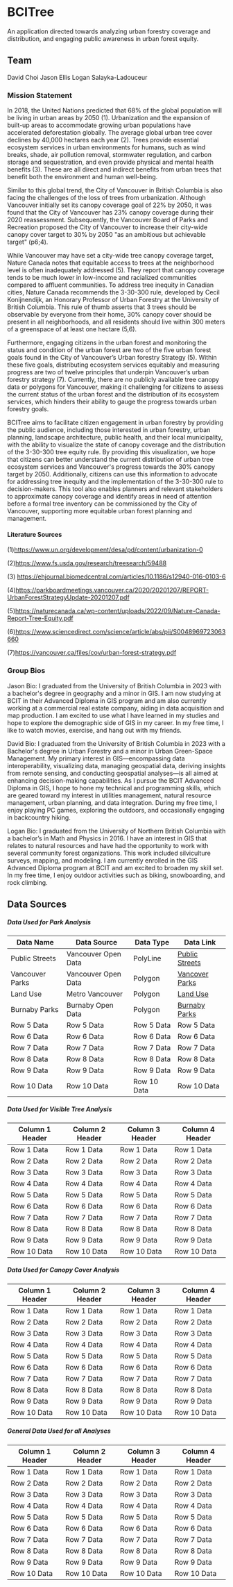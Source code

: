 # BCITree
An application directed towards analyzing urban forestry coverage and distribution, and engaging public awareness in urban forest equity.

## Team
David Choi
Jason Ellis
Logan Salayka-Ladouceur



### Mission Statement
In 2018, the United Nations predicted that 68% of the global population will be living in urban areas by 2050 (1). Urbanization and the expansion of built-up areas to accommodate growing urban populations have accelerated deforestation globally. The average global urban tree cover declines by 40,000 hectares each year (2). Trees provide essential ecosystem services in urban environments for humans, such as wind breaks, shade, air pollution removal, stormwater regulation, and carbon storage and sequestration, and even provide physical and mental health benefits (3). These are all direct and indirect benefits from urban trees that benefit both the environment and human well-being. 

Similar to this global trend, the City of Vancouver in British Columbia is also facing the challenges of the loss of trees from urbanization. Although Vancouver initially set its canopy coverage goal of 22% by 2050, it was found that the City of Vancouver has 23% canopy coverage during their 2020 reassessment. Subsequently, the Vancouver Board of Parks and Recreation proposed the City of Vancouver to increase their city-wide canopy cover target to 30% by 2050 "as an ambitious but achievable target" (p6;4). 

While Vancouver may have set a city-wide tree canopy coverage target, Nature Canada notes that equitable access to trees at the neighborhood level is often inadequately addressed (5). They report that canopy coverage tends to be much lower in low-income and racialized communities compared to affluent communities. To address tree inequity in Canadian cities, Nature Canada recommends the 3-30-300 rule, developed by Cecil Konijnendijk, an Honorary Professor of Urban Forestry at the University of British Columbia. This rule of thumb asserts that 3 trees should be observable by everyone from their home, 30% canopy cover should be present in all neighborhoods, and all residents should live within 300 meters of a greenspace of at least one hectare (5,6).

Furthermore, engaging citizens in the urban forest and monitoring the status and condition of the urban forest are two of the five urban forest goals found in the City of Vancouver’s Urban forestry Strategy (5). Within these five goals, distributing ecosystem services equitably and measuring progress are two of twelve principles that underpin Vancouver’s urban forestry strategy (7).  Currently, there are no publicly available tree canopy data or polygons for Vancouver, making it challenging for citizens to assess the current status of the urban forest and the distribution of its ecosystem services, which hinders their ability to gauge the progress towards urban forestry goals.

BCITree aims to facilitate citizen engagement in urban forestry by providing the public audience, including those interested in urban forestry, urban planning, landscape architecture, public health, and their local municipality, with the ability to visualize the state of canopy coverage and the distribution of the 3-30-300 tree equity rule. By providing this visualization, we hope that citizens can better understand the current distribution of urban tree ecosystem services and Vancouver's progress towards the 30% canopy target by 2050. Additionally, citizens can use this information to advocate for addressing tree inequity and the implementation of the 3-30-300 rule to decision-makers. This tool also enables planners and relevant stakeholders to approximate canopy coverage and identify areas in need of attention before a formal tree inventory can be commissioned by the City of Vancouver, supporting more equitable urban forest planning and management.

#### Literature Sources
(1)https://www.un.org/development/desa/pd/content/urbanization-0

(2)https://www.fs.usda.gov/research/treesearch/59488

(3) https://ehjournal.biomedcentral.com/articles/10.1186/s12940-016-0103-6

(4)https://parkboardmeetings.vancouver.ca/2020/20201207/REPORT-UrbanForestStrategyUpdate-20201207.pdf

(5)https://naturecanada.ca/wp-content/uploads/2022/09/Nature-Canada-Report-Tree-Equity.pdf

(6)https://www.sciencedirect.com/science/article/abs/pii/S0048969723063660

(7)https://vancouver.ca/files/cov/urban-forest-strategy.pdf

### Group Bios
Jason Bio:
I graduated from the University of British Columbia in 2023 with a bachelor's degree in geography and a minor in GIS. I am now studying at BCIT in their Advanced Diploma in GIS program and am also currently working at a commercial real estate company, aiding in data acquisition and map production. I am excited to use what I have learned in my studies and hope to explore the demographic side of GIS in my career. In my free time, I like to watch movies, exercise, and hang out with my friends.  

David Bio:
I graduated from the University of British Columbia in 2023 with a Bachelor's degree in Urban Forestry and a minor in Urban Green-Space Management. My primary interest in GIS—encompassing data interoperability, visualizing data, managing geospatial data, deriving insights from remote sensing, and conducting geospatial analyses—is all aimed at enhancing decision-making capabilities. As I pursue the BCIT Advanced Diploma in GIS, I hope to hone my technical and programming skills, which are geared toward my interest in utilities management, natural resource management, urban planning, and data integration. During my free time, I enjoy playing PC games, exploring the outdoors, and occasionally engaging in backcountry hiking.

Logan Bio:
I graduated from the University of Northern British Columbia with a bachelor’s in Math and Physics in 2016. I have an interest in GIS that relates to natural resources and have had the opportunity to work with several community forest organizations. This work included silviculture surveys, mapping, and modeling. I am currently enrolled in the GIS Advanced Diploma program at BCIT and am excited to broaden my skill set. In my free time, I enjoy outdoor activities such as biking, snowboarding, and rock climbing.

## Data Sources

##### Data Used for Park Analysis
| Data Name | Data Source | Data Type | Data Link |
|-----------------|-----------------|-----------------|-----------------|
| Public Streets      | Vancouver Open Data      | PolyLine      | [Public Streets](https://www12.statcan.gc.ca/census-recensement/2021/geo/sip-pis/boundary-limites/index2021-eng.cfm?year=21)      |
| Vancouver Parks      | Vancouver Open Data      | Polygon      | [Vancover Parks](https://opendata.vancouver.ca/explore/dataset/public-streets/information/)      |
| Land Use      | Metro Vancouver      | Polygon      | [Land Use](https://open-data-portal-metrovancouver.hub.arcgis.com/search?q=landuse)      |
| Burnaby Parks      | Burnaby Open Data      | Polygon      | [Burnaby Parks](https://data.burnaby.ca/datasets/a1a896a4209d4325bacacea417ffc400_6/explore?location=49.237308%2C-122.958050%2C12.70)      |
| Row 5 Data      | Row 5 Data      | Row 5 Data      | Row 5 Data      |
| Row 6 Data      | Row 6 Data      | Row 6 Data      | Row 6 Data      |
| Row 7 Data      | Row 7 Data      | Row 7 Data      | Row 7 Data      |
| Row 8 Data      | Row 8 Data      | Row 8 Data      | Row 8 Data      |
| Row 9 Data      | Row 9 Data      | Row 9 Data      | Row 9 Data      |
| Row 10 Data     | Row 10 Data     | Row 10 Data     | Row 10 Data     |

##### Data Used for Visible Tree Analysis
| Column 1 Header | Column 2 Header | Column 3 Header | Column 4 Header |
|-----------------|-----------------|-----------------|-----------------|
| Row 1 Data      | Row 1 Data      | Row 1 Data      | Row 1 Data      |
| Row 2 Data      | Row 2 Data      | Row 2 Data      | Row 2 Data      |
| Row 3 Data      | Row 3 Data      | Row 3 Data      | Row 3 Data      |
| Row 4 Data      | Row 4 Data      | Row 4 Data      | Row 4 Data      |
| Row 5 Data      | Row 5 Data      | Row 5 Data      | Row 5 Data      |
| Row 6 Data      | Row 6 Data      | Row 6 Data      | Row 6 Data      |
| Row 7 Data      | Row 7 Data      | Row 7 Data      | Row 7 Data      |
| Row 8 Data      | Row 8 Data      | Row 8 Data      | Row 8 Data      |
| Row 9 Data      | Row 9 Data      | Row 9 Data      | Row 9 Data      |
| Row 10 Data     | Row 10 Data     | Row 10 Data     | Row 10 Data     |

##### Data Used for Canopy Cover Analysis
| Column 1 Header | Column 2 Header | Column 3 Header | Column 4 Header |
|-----------------|-----------------|-----------------|-----------------|
| Row 1 Data      | Row 1 Data      | Row 1 Data      | Row 1 Data      |
| Row 2 Data      | Row 2 Data      | Row 2 Data      | Row 2 Data      |
| Row 3 Data      | Row 3 Data      | Row 3 Data      | Row 3 Data      |
| Row 4 Data      | Row 4 Data      | Row 4 Data      | Row 4 Data      |
| Row 5 Data      | Row 5 Data      | Row 5 Data      | Row 5 Data      |
| Row 6 Data      | Row 6 Data      | Row 6 Data      | Row 6 Data      |
| Row 7 Data      | Row 7 Data      | Row 7 Data      | Row 7 Data      |
| Row 8 Data      | Row 8 Data      | Row 8 Data      | Row 8 Data      |
| Row 9 Data      | Row 9 Data      | Row 9 Data      | Row 9 Data      |
| Row 10 Data     | Row 10 Data     | Row 10 Data     | Row 10 Data     |

##### General Data Used for all Analyses
| Column 1 Header | Column 2 Header | Column 3 Header | Column 4 Header |
|-----------------|-----------------|-----------------|-----------------|
| Row 1 Data      | Row 1 Data      | Row 1 Data      | Row 1 Data      |
| Row 2 Data      | Row 2 Data      | Row 2 Data      | Row 2 Data      |
| Row 3 Data      | Row 3 Data      | Row 3 Data      | Row 3 Data      |
| Row 4 Data      | Row 4 Data      | Row 4 Data      | Row 4 Data      |
| Row 5 Data      | Row 5 Data      | Row 5 Data      | Row 5 Data      |
| Row 6 Data      | Row 6 Data      | Row 6 Data      | Row 6 Data      |
| Row 7 Data      | Row 7 Data      | Row 7 Data      | Row 7 Data      |
| Row 8 Data      | Row 8 Data      | Row 8 Data      | Row 8 Data      |
| Row 9 Data      | Row 9 Data      | Row 9 Data      | Row 9 Data      |
| Row 10 Data     | Row 10 Data     | Row 10 Data     | Row 10 Data     |


